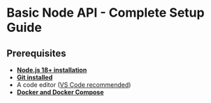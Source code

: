 # Basic Node API - Complete Setup Guide

## Prerequisites
- **[Node.js 18+ installation](./guides/node-install.md)**
- **[Git installed](./guides/git-install.md)**
- A code editor ([VS Code recommended](https://code.visualstudio.com/))
- **[Docker and Docker Compose](https://www.docker.com/get-started/)**